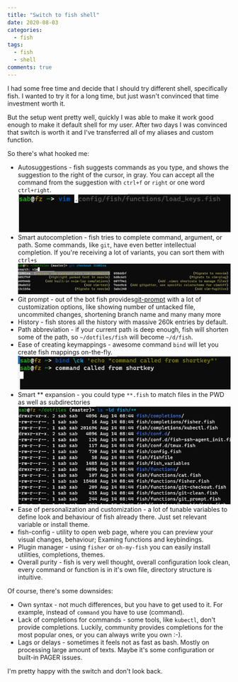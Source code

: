 ```yaml
---
title: "Switch to fish shell"
date: 2020-08-03
categories:
  - fish
tags:
  - fish
  - shell
comments: true
---
```


I had some free time and decide that I should try different shell, specifically
fish. I wanted to try it for a long time, but just wasn't convinced that time
investment worth it.

But the setup went pretty well, quickly I was able to make it work good enough
to make it default shell for my user. After two days I was convinced that switch
is worth it and I've transferred all of my aliases and custom function.

So there's what hooked me:
* Autosuggestions - fish suggests commands as you type, and shows the suggestion
to the right of the cursor, in gray. You can accept all the command from the
suggestion with `ctrl+f` or `right` or one word `ctrl+right`.
![fish suggestions](/assets/images/fish_suggestions.png)
* Smart autocompletion - fish tries to complete command, argument, or path. Some
commands, like `git`, have even better intellectual completion. If you're
receiving a lot of variants, you can sort them with `ctrl+s`
![fish autocompletion](/assets/images/fish-smart-completion.png)
* Git prompt - out of the bot fish provides[git-prompt](https://fishshell.com/docs/current/cmds/fish_git_prompt.html)
with a lot of customization options, like showing number of untacked file,
uncommited changes, shortening branch name and many many more
* History - fish stores all the history with massive 260k entries by default.
* Path abbreviation - if your current path is deep enough, fish will shorten
some of the path, so `~/dotfiles/fish` will become `~/d/fish`.
* Ease of creating keymappings - awesome command `bind` will let you create
fish mappings on-the-fly.
![fish bindings](/assets/images/fish-bindings.png)
* Smart ** expansion - you could type `**.fish` to match files in the PWD
as well as subdirectories
![fish star expansion](/assets/images/fish-star-expansion.png)
* Ease of personalization and customization - a lot of tunable variables to
define look and behaviour of fish already there. Just set relevant variable
or install theme.
* fish-config - utility to open web page, where you can preview your visual
changes, behaviour; Examing functions and keybindings.
* Plugin manager - using `fisher` or `oh-my-fish` you can easily install
utilities, completions, themes.
* Overall purity - fish is very well thought, overall configuration look clean,
every command or function is in it's own file, directory structure is intuitive.

Of course, there's some downsides:
* Own syntax - not much differences, but you have to get used to it. For example,
instead of `command` you have to use (command).
* Lack of completions for commands - some tools, like `kubectl`, don't provide
completions. Luckily, community provides completions for the most popular ones,
or you can always write you own :-).
* Lags or delays - sometimes it feels not as fast as bash. Mostly on processing
large amount of texts. Maybe it's some configuration or built-in PAGER issues.

I'm pretty happy with the switch and don't look back.
